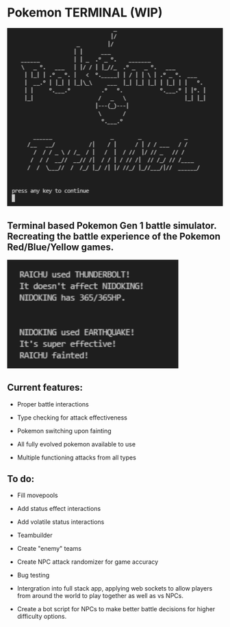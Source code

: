 # Pokemon TERMINAL (WIP)

<img src ="./assets/titlescreen.png" style="width:600px">

## Terminal based Pokemon Gen 1 battle simulator. Recreating the battle experience of the Pokemon Red/Blue/Yellow games.

<img src ="./assets/turnresultexample.png" style="width:400px">

## Current features:

- Proper battle interactions

- Type checking for attack effectiveness

- Pokemon switching upon fainting

- All fully evolved pokemon available to use

- Multiple functioning attacks from all types

## To do:

- Fill movepools

- Add status effect interactions

- Add volatile status interactions

- Teambuilder

- Create "enemy" teams

- Create NPC attack randomizer for game accuracy

- Bug testing

- Intergration into full stack app, applying web sockets to allow players from around the world to play together as well as vs NPCs.

- Create a bot script for NPCs to make better battle decisions for higher difficulty options.
